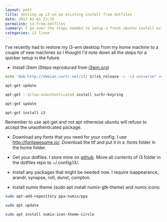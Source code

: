 ```yaml
---
layout: post
title: Setting up i3 on an existing install from dotfiles
date: 2017-02-01 23:35
permalink: i3-from-dotfiles
summary: I go over the steps needed to setup a fresh ubuntu install with i3 using my dotfiles.
categories: i3 linux
---
```


I've recently had to restore my i3-wm desktop from my home machine to a couple of new machines so I thought I'd note down all the steps for a quicker setup in the future.

- Install i3wm (Steps reproduced from [i3wm.org](https://i3wm.org/docs/repositories.html))
```bash
echo "deb http://debian.sur5r.net/i3/ $(lsb_release -c -s) universe" >> /etc/apt/sources.list

apt-get update

apt-get --allow-unauthenticated install sur5r-keyring

apt-get update

apt-get install i3
```
Remember to use apt-get and not apt otherwise ubuntu will refuse to accept the unauthenticated package.

- Download any fonts that you need for your config. I use http://fontawesome.io/. Download the ttf and put it in a .fonts folder in the home folder.

- Get your dotfiles. I store mine on [github](https://github.com/chaitanyanettem/dotfiles). Move all contents of i3 folder in the dotfiles repo to ~/.config/i3/.

- Install any packages that might be needed now. I require lxappearance, arandr, synapse, rofi, dunst, compton.

- Install numix theme (sudo apt install numix-gtk-theme) and numix icons:
```bash
sudo apt-add-repository ppa:numix/ppa

sudo apt update

sudo apt install numix-icon-theme-circle
```



















































